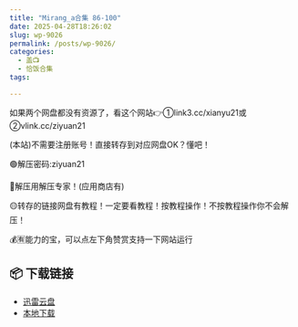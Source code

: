 ```yaml
---
title: "Mirang_a合集 86-100"
date: 2025-04-28T18:26:02
slug: wp-9026
permalink: /posts/wp-9026/
categories:
  - 盖📺
  - 恰饭合集
tags:

---
```


如果两个网盘都没有资源了，看这个网站👉①link3.cc/xianyu21或②vlink.cc/ziyuan21

(本站)不需要注册账号！直接转存到对应网盘OK？懂吧！

🟢解压密码:ziyuan21

🔵解压用解压专家！(应用商店有)

🟡转存的链接网盘有教程！一定要看教程！按教程操作！不按教程操作你不会解压！

💰🈶能力的宝，可以点左下角赞赏支持一下网站运行

## 📦 下载链接
- [迅雷云盘](https://blziyuan21.com/pay-download/9026?key=d697c05ecb&down_id=0)
- [本地下载](https://blziyuan21.com/pay-download/9026?key=d697c05ecb&down_id=1)

